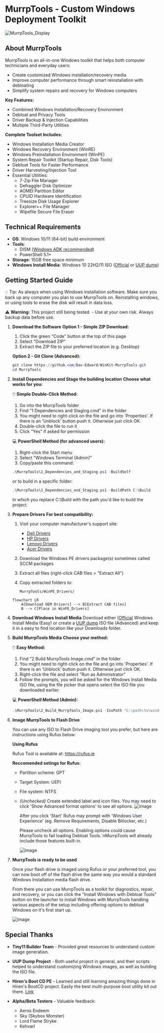 # MurrpTools - Custom Windows Deployment Toolkit

![MurrpTools_Display](https://github.com/user-attachments/assets/967c5d42-681c-47a1-8290-c8942cfef249)

## About MurrpTools
MurrpTools is an all-in-one Windows toolkit that helps both computer technicians and everyday users:
- Create customized Windows installation/recovery media
- Improve computer performance through smart reinstallation with debloating
- Simplify system repairs and recovery for Windows computers

**Key Features:**
- Combined Windows Installation/Recovery Environment
- Debloat and Privacy Tools
- Driver Backup & Injection Capabilities
- Multiple Third-Party Utilities

**Complete Toolset Includes:**
- Windows Installation Media Creator
- Windows Recovery Environment (WinRE)
- Windows Preinstallation Environment (WinPE)
- System Repair Toolkit (Startup Repair, Disk Tools)
- Debloat Tools for Faster Performance
- Driver Harvesting/Injection Tool
- Essential Utilities:
   - 7-Zip File Manager
   - Defraggler Disk Optimizer
   - AOMEI Partition Editor
   - CPUID Hardware Identification
   - Treesize Disk Usage Explorer
   - Explorer++ File Manager
   - Wipefile Secure File Eraser

## Technical Requirements
- **OS**: Windows 10/11 (64-bit) build environment
- **Tools**:
  - DISM [(Windows ADK recommended)](https://learn.microsoft.com/en-us/windows-hardware/get-started/adk-install)
  - PowerShell 5.1+
- **Storage**: 15GB free space minimum
- **Windows Install Media**: Windows 10 22H2/11 ISO ([Official](https://www.microsoft.com/en-us/software-download/windows11) or [UUP dump](https://uupdump.net))

## Getting Started Guide

💡 Tip: As always when using Windows installation software. Make sure you back up any computer you plan to use MurrpTools on.
   Reinstalling windows, or using tools to erase the disk will result in data loss.

⚠ **Warning:** This project still being tested. - Use at your own risk. Always backup data before use.


1. **Download the Software**
   **Option 1 - Simple ZIP Download:**
   1. Click the green "Code" button at the top of this page
   2. Select "Download ZIP"
   3. Extract the ZIP file to your preferred location (e.g. Desktop)

   **Option 2 - Git Clone (Advanced):**
   ```powershell
   git clone https://github.com/Dav-Edward/WinKit-MurrpTools.git
   cd MurrpTools
   ```

2. **Install Dependencies and Stage the building location**
   **Choose what works for you:**

   🖱️ **Simple Double-Click Method:**
   1. Go into the MurrpTools folder
   2. Find "1 Dependencies and Staging.cmd" in the folder
   3. You might need to right-click on the file and go into 'Properties'. If there is an 'Unblock' button push it. Otherwise just click OK.
   4. Double-click the file to run it
   5. Click "Yes" if asked for permission

   💻 **PowerShell Method (for advanced users):**
   1. Right-click the Start menu
   2. Select "Windows Terminal (Admin)"
   3. Copy/paste this command:
   ```powershell
   .\MurrpTools\1_Dependencies_and_Staging.ps1 -BuildSelf
   ```
   or to build in a specific folder:
   ```powershell
   .\MurrpTools\1_Dependencies_and_Staging.ps1 -BuildPath C:\Build
   ```
   In which you replace C:\Build with the path you'd like to build the project.

3. **Prepare Drivers**
   **For best compatibility:**
   1. Visit your computer manufacturer's support site:
      - [Dell Drivers](https://www.dell.com/support/kbdoc/en-us/000107478/dell-command-deploy-winpe-driver-packs)
      - [HP Drivers](https://ftp.hp.com/pub/caps-softpaq/cmit/softpaq/WinPE10.html)
      - [Lenovo Drivers](https://support.lenovo.com/ca/en/solutions/ht074984)
      - [Acer Drivers](https://community.acer.com/en/kb/articles/15378)
   
   2. Download the Windows PE drivers package(s) sometimes called SCCM packages
   
   3. Extract all files (right-click CAB files > "Extract All")
   
   4. Copy extracted folders to:
      ```
      MurrpTools/WinPE_Drivers/
      ```
   ```mermaid
   flowchart LR
       A[Download OEM Drivers] --> B[Extract CAB files]
       B --> C[Place in WinPE_Drivers]
   ```

4. **Download Windows Install Media**
   Download either ([Official](https://www.microsoft.com/en-us/software-download/windows11) Windows Install Media (Easy) or create a [UUP dump](https://uupdump.net) ISO file (Advanced) and keep it in a easy to find location like your Downloads folder.

5. **Build MurrpTools Media**
   **Choose your method:**

   🖱️ **Easy Method:**
   1. Find "2 Build MurrpTools Image.cmd" in the folder
   2. You might need to right-click on the file and go into 'Properties'. If there is an 'Unblock' button push it. Otherwise just click OK.
   3. Right-click the file and select "Run as Administrator"
   4. Follow the prompts, you will be asked for the Windows Install Media ISO file, using the file picker that opens select the ISO file you downloaded earlier.

   💻 **PowerShell Method (Admin):**
   ```powershell
   .\MurrpTools\2_Build_MurrpTools_Image.ps1 -IsoPath "C:\path\to\windows.iso"
   ```

6. **Image MurrpTools to Flash Drive**

   You can use any ISO to Flash Drive imaging tool you prefer, but here are instructions using Rufus below:
   
   **Using Rufus**
   
   Rufus Tool is available at: https://rufus.ie
   
   **Reccomended setings for Rufus:**
      - Partition scheme: GPT
      - Target System: UEFI
      - File system: NTFS
      - *(Unchecked)* Create extended label and icon files.
        You may need to click 'Show Advanced format options' to see all options.
        ![image](https://github.com/user-attachments/assets/fe6ac285-3835-43fa-b6d1-489867a8e463)
  
        After you click 'Start' Rufus may prompt with 'Windows User Experience' (eg. Remove Requirements, Disable Bitlocker, etc.)

        Please uncheck all options. Enabling options could cause MurrpTools to fail loading Debloat Tools.`nMurrpTools will already include those features built-in.
        
        ![image](https://github.com/user-attachments/assets/62a82f41-fb74-4ce6-b1f2-ee64dd66b34b)

8. **MurrpTools is ready to be used**
   
   Once your flash drive is imaged using Rufus or your preferred tool, you can now boot off of the flash drive the same way you would a standard Windows Installation media flash drive.

   From there you can use MurrpTools as a toolkit for diagnostics, repair, and recovery, or you can click the "Install Windows with Debloat Tools" button on the launcher to install Windows with MurrpTools handling various aspects of the setup including offering options to debloat Windows on it's first start up.

   ![image](https://github.com/user-attachments/assets/b3c336a7-7574-48a3-b34f-27bff006d737)


## Special Thanks
- **Tiny11 Builder Team** - Provided great resources to understand custom image generation.
- **UUP Dump Project** - Both useful project in general, and their scripts helped to understand customizing Windows images, as well as building the ISO file.
- **Hiren's Boot CD PE** - Learned and still learning amazing things done in Hiren's BootCD project. Easily the best multi-purpose boot utility kit out there. [Link](https://www.hirensbootcd.org)

- **Alpha/Beta Testers** - Valuable feedback:
  - Aeros Endeem
  - Sky (Skybox Monster)
  - Lord Flame Stryke
  - Kehvarl
